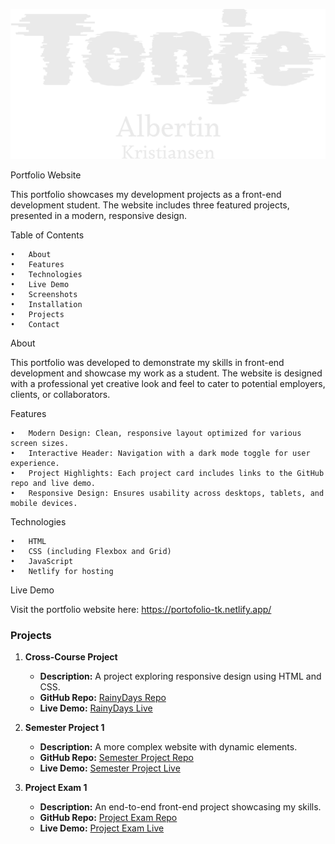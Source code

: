 
![Light Logo](assets/lightlogo.png)

Portfolio Website

This portfolio showcases my development projects as a front-end development student. The website includes three featured projects, presented in a modern, responsive design.

Table of Contents

	•	About
	•	Features
	•	Technologies
	•	Live Demo
	•	Screenshots
	•	Installation
	•	Projects
	•	Contact

About

This portfolio was developed to demonstrate my skills in front-end development and showcase my work as a student. The website is designed with a professional yet creative look and feel to cater to potential employers, clients, or collaborators.

Features

	•	Modern Design: Clean, responsive layout optimized for various screen sizes.
	•	Interactive Header: Navigation with a dark mode toggle for user experience.
	•	Project Highlights: Each project card includes links to the GitHub repo and live demo.
	•	Responsive Design: Ensures usability across desktops, tablets, and mobile devices.

Technologies

	•	HTML
	•	CSS (including Flexbox and Grid)
	•	JavaScript
	•	Netlify for hosting

Live Demo

Visit the portfolio website here:
https://portofolio-tk.netlify.app/

### Projects

1. **Cross-Course Project**
   - **Description:** A project exploring responsive design using HTML and CSS.
   - **GitHub Repo:** [RainyDays Repo](https://github.com/T0nj3/RainyDays-html-css)
   - **Live Demo:** [RainyDays Live](https://rainydays-t0nj3.netlify.app/)

2. **Semester Project 1**
   - **Description:** A more complex website with dynamic elements.
   - **GitHub Repo:** [Semester Project Repo](https://github.com/T0nj3/Semester-Project)
   - **Live Demo:** [Semester Project Live](https://semesterproject-tk.netlify.app/)

3. **Project Exam 1**
   - **Description:** An end-to-end front-end project showcasing my skills.
   - **GitHub Repo:** [Project Exam Repo](https://github.com/T0nj3/project-exam-T0nj3-1)
   - **Live Demo:** [Project Exam Live](https://project-exam-t0nj3-1.netlify.app/)

